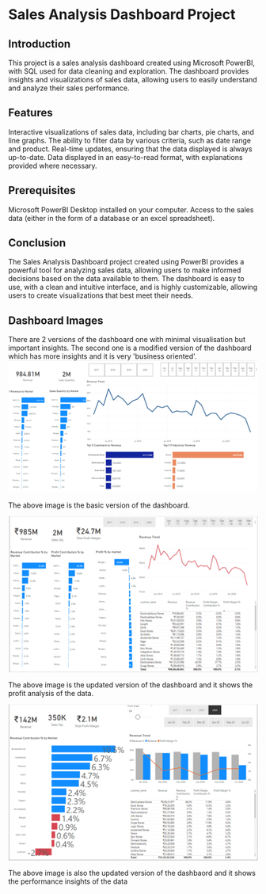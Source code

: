 # Sales Analysis Dashboard Project
## Introduction
This project is a sales analysis dashboard created using Microsoft PowerBI, with SQL used for data cleaning and exploration. The dashboard provides insights and visualizations of sales data, allowing users to easily understand and analyze their sales performance.

## Features
Interactive visualizations of sales data, including bar charts, pie charts, and line graphs.
The ability to filter data by various criteria, such as date range and product.
Real-time updates, ensuring that the data displayed is always up-to-date.
Data displayed in an easy-to-read format, with explanations provided where necessary.
## Prerequisites
Microsoft PowerBI Desktop installed on your computer.
Access to the sales data (either in the form of a database or an excel spreadsheet).

## Conclusion
The Sales Analysis Dashboard project created using PowerBI provides a powerful tool for analyzing sales data, allowing users to make informed decisions based on the data available to them. The dashboard is easy to use, with a clean and intuitive interface, and is highly customizable, allowing users to create visualizations that best meet their needs.

## Dashboard Images
There are 2 versions of the dashboard one with minimal visualisation but important insights. The second one is a modified version of the dashboard which has more insights and it is very 'business oriented'.  
![alt text](https://github.com/Vishal-Padia/Sales-Analysis/blob/master/DashBoard-1.png?raw=true)
<!-- <img src='DashBoard-1.png' alt="DashBoard-Image"> -->
The above image is the basic version of the dashboard.


![alt text](https://github.com/Vishal-Padia/Sales-Analysis/blob/master/DashBoard-2.png?raw=true)
<!-- <img src='DashBoard-2.png' alt="DashBoard-Image2"> -->
The above image is the updated version of the dashboard and it shows the profit analysis of the data.


![alt text](https://github.com/Vishal-Padia/Sales-Analysis/blob/master/DashBoard-3.png?raw=true)
<!-- <img src='DashBoard-3.png' alt="DashBoard-Image3"> -->
The above image is also the updated version of the dashbaord and it shows the performance insights of the data